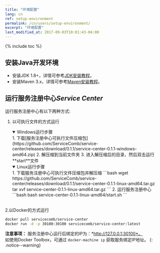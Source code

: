 ```yaml
---
title: "环境配置"
lang: cn
ref: setup-environment
permalink: /cn/users/setup-environment/
excerpt: "环境配置"
last_modified_at: 2017-09-03T10:01:43-04:00
---
```


{% include toc %}

## 安装Java开发环境
* 安装JDK 1.8+，详情可参考[JDK安装教程](https://docs.oracle.com/javase/8/docs/technotes/guides/install/install_overview.html)。
* 安装Maven 3.x，详情可参考[Maven安装教程](https://maven.apache.org/install.html)。

## 运行服务注册中心*Service Center*
运行服务注册中心有以下两种方式:

1. 以可执行文件的方式运行

    <details open>
      <summary>Windows运行步骤</summary>
      <div markdown="1">
      1. 下载[服务注册中心可执行文件压缩包](https://github.com/ServiceComb/service-center/releases/download/0.1.1/service-center-0.1.1-windows-amd64.zip)
      2. 解压缩到当前文件夹
      3. 进入解压缩后的目录，然后双击运行**start**文件
      </div>
    </details>
    <details open>
      <summary>Linux运行步骤</summary>
      <div markdown="1">
      1. 下载服务注册中心可执行文件压缩包并解压缩
      ```bash
      wget https://github.com/ServiceComb/service-center/releases/download/0.1.1/service-center-0.1.1-linux-amd64.tar.gz
      tar xvf service-center-0.1.1-linux-amd64.tar.gz
      ```
      2. 运行服务注册中心
      ```bash
      bash service-center-0.1.1-linux-amd64/start.sh
      ```
      </div>
    </details>

<br/>
2.以Docker的方式运行

```bash
docker pull servicecomb/service-center
docker run -d -p 30100:30100 servicecomb/service-center:latest
```

**注意事项：** 服务注册中心运行后绑定的IP为：*http://127.0.0.1:30100*。  
如使用Docker Toolbox，可通过 `docker-machine ip` 获取服务绑定IP地址。
{: .notice--warning}
